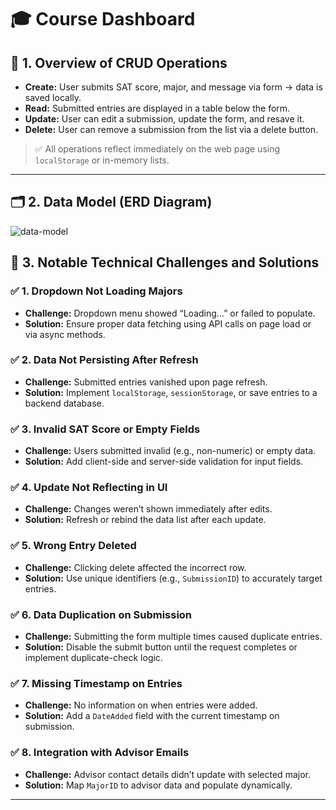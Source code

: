 # 🎓 Course Dashboard

## 📝 1. Overview of CRUD Operations

- **Create:** User submits SAT score, major, and message via form → data is saved locally.
- **Read:** Submitted entries are displayed in a table below the form.
- **Update:** User can edit a submission, update the form, and resave it.
- **Delete:** User can remove a submission from the list via a delete button.

> ✅ All operations reflect immediately on the web page using `localStorage` or in-memory lists.

---

## 🗂 2. Data Model (ERD Diagram)

![data-model](https://github.com/user-attachments/assets/107ff249-88cd-4b68-9109-9c30717ce7f7)

## 🔧 3. Notable Technical Challenges and Solutions

### ✅ 1. Dropdown Not Loading Majors
- **Challenge:** Dropdown menu showed “Loading…” or failed to populate.  
- **Solution:** Ensure proper data fetching using API calls on page load or via async methods.

### ✅ 2. Data Not Persisting After Refresh
- **Challenge:** Submitted entries vanished upon page refresh.  
- **Solution:** Implement `localStorage`, `sessionStorage`, or save entries to a backend database.

### ✅ 3. Invalid SAT Score or Empty Fields
- **Challenge:** Users submitted invalid (e.g., non-numeric) or empty data.  
- **Solution:** Add client-side and server-side validation for input fields.

### ✅ 4. Update Not Reflecting in UI
- **Challenge:** Changes weren’t shown immediately after edits.  
- **Solution:** Refresh or rebind the data list after each update.

### ✅ 5. Wrong Entry Deleted
- **Challenge:** Clicking delete affected the incorrect row.  
- **Solution:** Use unique identifiers (e.g., `SubmissionID`) to accurately target entries.

### ✅ 6. Data Duplication on Submission
- **Challenge:** Submitting the form multiple times caused duplicate entries.  
- **Solution:** Disable the submit button until the request completes or implement duplicate-check logic.

### ✅ 7. Missing Timestamp on Entries
- **Challenge:** No information on when entries were added.  
- **Solution:** Add a `DateAdded` field with the current timestamp on submission.

### ✅ 8. Integration with Advisor Emails
- **Challenge:** Advisor contact details didn’t update with selected major.  
- **Solution:** Map `MajorID` to advisor data and populate dynamically.

---

